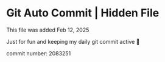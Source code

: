 # Git Auto Commit | Hidden File

This file was added Feb 12, 2025

Just for fun and keeping my daily git commit active 🤪

commit number: 2083251

